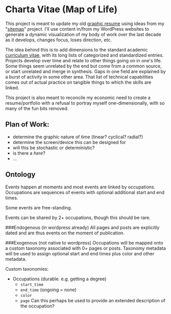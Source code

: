 # Charta Vitae (Map of Life)
This project is meant to update my old [graphic resume](http://natewessel.com/cartography/resume-2/) using ideas from my "[sitemap](http://cincymap.org/sitemap/)" project. I'll use content in/from my WordPress websites to generate a dynamic visualization of my body of work over the last decade as it develops, changes focus, loses direction, etc. 

The idea behind this is to add dimensions to the standard academic [curriculum vitae](http://natewessel.com/cv/), with its long lists of categorized and standardized entries. Projects develop over time and relate to other things going on in one's life. Some things seem unrelated by the end but come from a common source, or start unrelated and merge in synthesis. Gaps in one field are explained by a burst of activity in some other area. That list of technical capabilities comes out of actual practice on tangible things to which the skills are linked.

This project is also meant to reconcile my economic need to create a resume/portfolio with a refusal to portray myself one-dimensionally, with so many of the fun bits removed.

## Plan of Work:
* determine the graphic nature of time (linear? cyclical? radial?)
* determine the screen/device this can be designed for
* will this be stochastic or deterministic?
* is there a _here_?
* ...

## Ontology
Events happen at moments and most events are linked by occupations. Occupations are sequences of events with optional additional start and end times. 

Some events are free-standing. 

Events can be shared by 2+ occupations, though this should be rare.

###Endogenous (in wordpress already)
All pages and posts are explicitly dated and are thus events on the moment of publication.

###Exogenous (not native to wordpress)
Occupations will be mapped onto a custom taxonomy associated with 0+ pages or posts. Taxonomy metadata will be used to assign optional start and end times plus color and other metadata.

Custom taxonomies:
* Occupations (durable. e.g. getting a degree)
    - `start_time`
    - `end_time` (ongoing = none)
    - `color`
    - `page` Can this perhaps be used to provide an extended description of the occupation?
